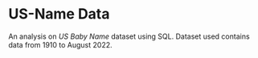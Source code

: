 # US-Name Data
An analysis on *US Baby Name* dataset using SQL.
Dataset used contains data from 1910 to August 2022.
